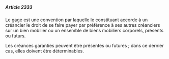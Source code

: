 ##### Article 2333

Le gage est une convention par laquelle le constituant accorde à un créancier le droit de se faire payer par préférence à ses autres créanciers sur un bien mobilier ou un ensemble de biens mobiliers corporels, présents ou futurs.

Les créances garanties peuvent être présentes ou futures ; dans ce dernier cas, elles doivent être déterminables.

